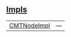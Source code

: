 
## [Impls](./cartesian_merkle_tree-library-node-impls.md)

| | |
|:---|:---|
| [CMTNodeImpl](./cartesian_merkle_tree-library-node-CMTNodeImpl.md) | — |
